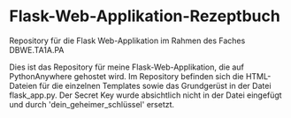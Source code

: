 # Flask-Web-Applikation-Rezeptbuch
Repository für die Flask Web-Applikation im Rahmen des Faches DBWE.TA1A.PA


Dies ist das Repository für meine Flask-Web-Applikation, die auf PythonAnywhere gehostet wird. Im Repository befinden sich die HTML-Dateien für die einzelnen Templates sowie das Grundgerüst in der Datei flask_app.py. Der Secret Key wurde absichtlich nicht in der Datei eingefügt und durch 'dein_geheimer_schlüssel' ersetzt.
